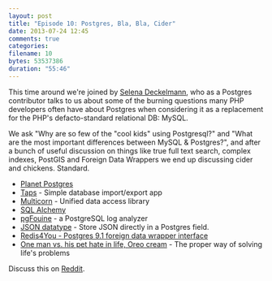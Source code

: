 ```yaml
---
layout: post
title: "Episode 10: Postgres, Bla, Bla, Cider"
date: 2013-07-24 12:45
comments: true
categories: 
filename: 10
bytes: 53537386
duration: "55:46"
---
```


This time around we're joined by [Selena Deckelmann][selena], who as a Postgres contributor 
talks to us about some of the burning questions many PHP developers often have about Postgres 
when considering it as a replacement for the PHP's defacto-standard relational DB: MySQL.

We ask "Why are so few of the "cool kids" using Postgresql?" and "What are the most important differences between MySQL & Postgres?", and after a bunch of useful discussion on things like true full text search, 
complex indexes, PostGIS and Foreign Data Wrappers we end up discussing cider and chickens. Standard.

* [Planet Postgres](http://planet.postgresql.org)
* [Taps](https://github.com/ricardochimal/taps) - Simple database import/export app
* [Multicorn][multicorn] - Unified data access library
* [SQL Alchemy](http://www.sqlalchemy.org/)
* [pgFouine](http://pgfouine.projects.pgfoundry.org/) - a PostgreSQL log analyzer
* [JSON datatype](http://www.postgresql.org/docs/9.2/static/datatype-json.html) - Store JSON directly in a Postgres field.
* [Redis4You - Postgres 9.1 foreign data wrapper interface](http://redis4you.com/articles.php?id=011&name=Postgres+9.1+foreign+data+wrapper+interface)
* [One man vs. his pet hate in life, Oreo cream](http://alexbilbie.com/2013/02/the-proper-way-of-solving-lifes-problems/) - The proper way of solving life's problems

Discuss this on [Reddit](http://www.reddit.com/r/PHP/comments/1izc47/php_town_hall_episode_10_postgres_bla_bla_cider/).



[selena]: http://chesnok.com/
[multicorn]: http://multicorn.org/